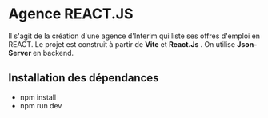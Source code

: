# Agence REACT.JS

Il s'agit de la création d'une agence d'Interim qui liste ses offres d'emploi en REACT.
Le projet est construit à partir de <strong> Vite </strong> et <strong> React.Js </strong>. On utilise <strong> Json-Server </strong> en backend.

## Installation des dépendances
- npm install
- npm run dev


